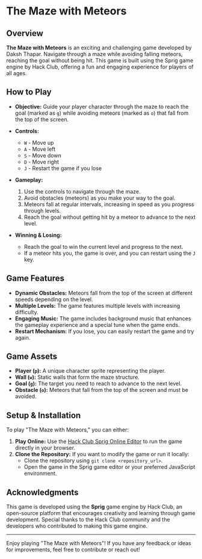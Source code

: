 # The Maze with Meteors

## Overview

**The Maze with Meteors** is an exciting and challenging game developed by Daksh Thapar. Navigate through a maze while avoiding falling meteors, reaching the goal without being hit. This game is built using the Sprig game engine by Hack Club, offering a fun and engaging experience for players of all ages.

## How to Play

- **Objective:** Guide your player character through the maze to reach the goal (marked as `g`) while avoiding meteors (marked as `o`) that fall from the top of the screen.

- **Controls:**
  - `W` - Move up
  - `A` - Move left
  - `S` - Move down
  - `D` - Move right
  - `J` - Restart the game if you lose

- **Gameplay:**
  1. Use the controls to navigate through the maze.
  2. Avoid obstacles (meteors) as you make your way to the goal.
  3. Meteors fall at regular intervals, increasing in speed as you progress through levels.
  4. Reach the goal without getting hit by a meteor to advance to the next level.

- **Winning & Losing:**
  - Reach the goal to win the current level and progress to the next.
  - If a meteor hits you, the game is over, and you can restart using the `J` key.

## Game Features

- **Dynamic Obstacles:** Meteors fall from the top of the screen at different speeds depending on the level.
- **Multiple Levels:** The game features multiple levels with increasing difficulty.
- **Engaging Music:** The game includes background music that enhances the gameplay experience and a special tune when the game ends.
- **Restart Mechanism:** If you lose, you can easily restart the game and try again.

## Game Assets

- **Player (`p`):** A unique character sprite representing the player.
- **Wall (`w`):** Static walls that form the maze structure.
- **Goal (`g`):** The target you need to reach to advance to the next level.
- **Obstacle (`o`):** Meteors that fall from the top of the screen and must be avoided.

## Setup & Installation

To play "The Maze with Meteors," you can either:

1. **Play Online:** Use the [Hack Club Sprig Online Editor](https://sprig.hackclub.com/gallery/the_maze_with_rain) to run the game directly in your browser.
2. **Clone the Repository:** If you want to modify the game or run it locally:
   - Clone the repository using `git clone <repository_url>`.
   - Open the game in the Sprig game editor or your preferred JavaScript environment.

## Acknowledgments

This game is developed using the **Sprig** game engine by Hack Club, an open-source platform that encourages creativity and learning through game development. Special thanks to the Hack Club community and the developers who contributed to making this game engine.

---

Enjoy playing "The Maze with Meteors"! If you have any feedback or ideas for improvements, feel free to contribute or reach out!
